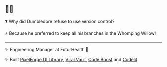 ## 🧙‍♂️

❓ Why did Dumbledore refuse to use version control?

⚡️ Because he preferred to keep all his branches in the Whomping Willow!

--- 

✨ Engineering Manager at FuturHealth 🚀

✨ Built [PixelForge UI Library](https://pixelforge-ui.github.io/pixelforge-ui/?path=/docs/overview-pixelforge-ui--docs), [Viral Vault](https://viralvault.tech), [Code Boost](https://t.me/code_boost_bot) and [Codelit](https://codelit.io)


